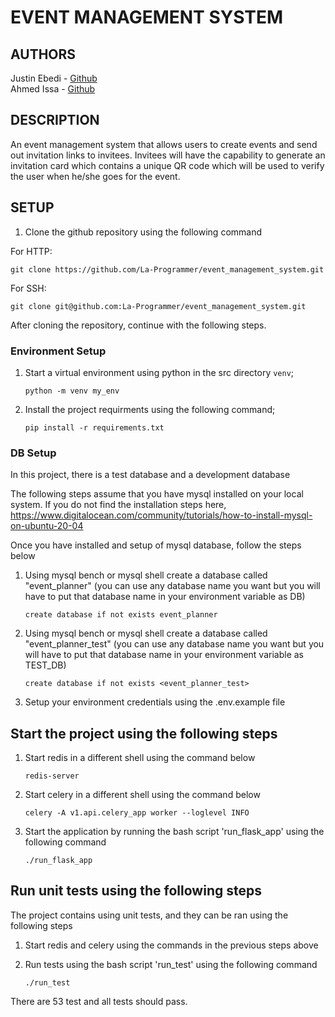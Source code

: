 # EVENT MANAGEMENT SYSTEM

## AUTHORS

Justin Ebedi - [Github](https://github.com/La-Programmer)  
Ahmed Issa - [Github](https://github.com/Ahmed-Is3a)

## DESCRIPTION

An event management system that allows users to create events and send out invitation links to invitees. Invitees will have the capability to generate an invitation card which contains a unique QR code which will be used to verify the user when he/she goes for the event.

## SETUP

1. Clone the github repository using the following command

For HTTP: 
```
git clone https://github.com/La-Programmer/event_management_system.git
```    
For SSH: 
```
git clone git@github.com:La-Programmer/event_management_system.git
```

After cloning the repository, continue with the following steps.

### Environment Setup

1. Start a virtual environment using python in the src directory `venv`;  
   ```
   python -m venv my_env
   ```

2. Install the project requirments using the following command;  
   ```
   pip install -r requirements.txt
   ```

### DB Setup

In this project, there is a test database and a development database

The following steps assume that you have mysql installed on your local system. If you do not find the installation steps here, https://www.digitalocean.com/community/tutorials/how-to-install-mysql-on-ubuntu-20-04

Once you have installed and setup of mysql database, follow the steps below

1. Using mysql bench or mysql shell create a database called "event_planner" (you can use any database name you want but you will have to put that database name in your environment variable as DB)  
   ```
   create database if not exists event_planner
   ```   

2. Using mysql bench or mysql shell create a database called "event_planner_test" (you can use any database name you want but you will have to put that database name in your environment variable as TEST_DB)  
   ```
   create database if not exists <event_planner_test>
   ```

3. Setup your environment credentials using the .env.example file

## Start the project using the following steps

1. Start redis in a different shell using the command below  
   ```
   redis-server
   ```

2. Start celery in a different shell using the command below  
   ```
   celery -A v1.api.celery_app worker --loglevel INFO
   ```

3. Start the application by running the bash script 'run_flask_app' using the following command  
   ```
   ./run_flask_app
   ```

## Run unit tests using the following steps

The project contains using unit tests, and they can be ran using the following steps

1. Start redis and celery using the commands in the previous steps above

2. Run tests using the bash script 'run_test' using the following command  
   ```
   ./run_test
   ```

There are 53 test and all tests should pass.
